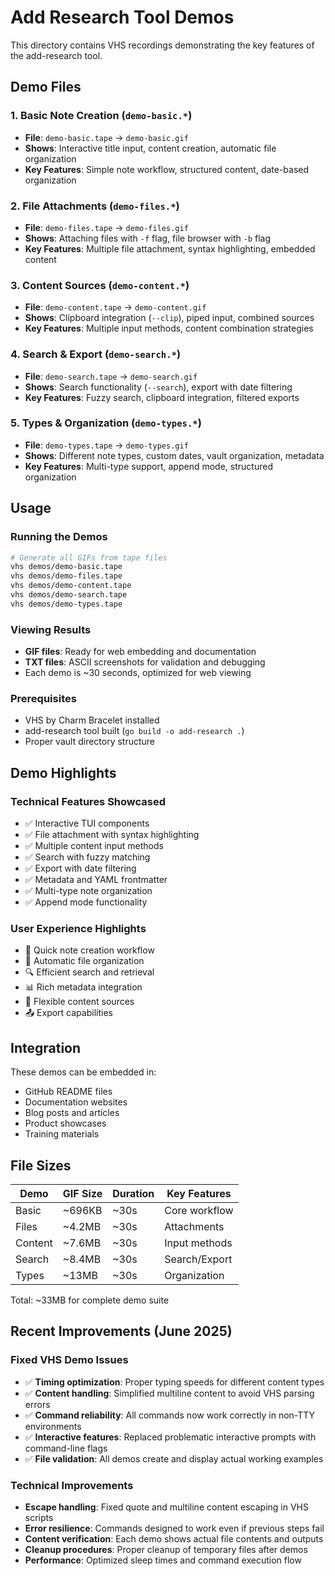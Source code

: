 # Add Research Tool Demos

This directory contains VHS recordings demonstrating the key features of the add-research tool.

## Demo Files

### 1. Basic Note Creation (`demo-basic.*`)
- **File**: `demo-basic.tape` → `demo-basic.gif`
- **Shows**: Interactive title input, content creation, automatic file organization
- **Key Features**: Simple note workflow, structured content, date-based organization

### 2. File Attachments (`demo-files.*`)
- **File**: `demo-files.tape` → `demo-files.gif`  
- **Shows**: Attaching files with `-f` flag, file browser with `-b` flag
- **Key Features**: Multiple file attachment, syntax highlighting, embedded content

### 3. Content Sources (`demo-content.*`)
- **File**: `demo-content.tape` → `demo-content.gif`
- **Shows**: Clipboard integration (`--clip`), piped input, combined sources
- **Key Features**: Multiple input methods, content combination strategies

### 4. Search & Export (`demo-search.*`)
- **File**: `demo-search.tape` → `demo-search.gif`
- **Shows**: Search functionality (`--search`), export with date filtering
- **Key Features**: Fuzzy search, clipboard integration, filtered exports

### 5. Types & Organization (`demo-types.*`)
- **File**: `demo-types.tape` → `demo-types.gif`
- **Shows**: Different note types, custom dates, vault organization, metadata
- **Key Features**: Multi-type support, append mode, structured organization

## Usage

### Running the Demos

```bash
# Generate all GIFs from tape files
vhs demos/demo-basic.tape
vhs demos/demo-files.tape
vhs demos/demo-content.tape
vhs demos/demo-search.tape
vhs demos/demo-types.tape
```

### Viewing Results

- **GIF files**: Ready for web embedding and documentation
- **TXT files**: ASCII screenshots for validation and debugging
- Each demo is ~30 seconds, optimized for web viewing

### Prerequisites

- VHS by Charm Bracelet installed
- add-research tool built (`go build -o add-research .`)
- Proper vault directory structure

## Demo Highlights

### Technical Features Showcased
- ✅ Interactive TUI components
- ✅ File attachment with syntax highlighting  
- ✅ Multiple content input methods
- ✅ Search with fuzzy matching
- ✅ Export with date filtering
- ✅ Metadata and YAML frontmatter
- ✅ Multi-type note organization
- ✅ Append mode functionality

### User Experience Highlights
- 🎯 Quick note creation workflow
- 📁 Automatic file organization
- 🔍 Efficient search and retrieval
- 📊 Rich metadata integration
- 🔄 Flexible content sources
- 📤 Export capabilities

## Integration

These demos can be embedded in:
- GitHub README files
- Documentation websites
- Blog posts and articles
- Product showcases
- Training materials

## File Sizes

| Demo | GIF Size | Duration | Key Features |
|------|----------|----------|-------------|
| Basic | ~696KB | ~30s | Core workflow |
| Files | ~4.2MB | ~30s | Attachments |
| Content | ~7.6MB | ~30s | Input methods |
| Search | ~8.4MB | ~30s | Search/Export |
| Types | ~13MB | ~30s | Organization |

Total: ~33MB for complete demo suite

## Recent Improvements (June 2025)

### Fixed VHS Demo Issues
- ✅ **Timing optimization**: Proper typing speeds for different content types
- ✅ **Content handling**: Simplified multiline content to avoid VHS parsing errors
- ✅ **Command reliability**: All commands now work correctly in non-TTY environments
- ✅ **Interactive features**: Replaced problematic interactive prompts with command-line flags
- ✅ **File validation**: All demos create and display actual working examples

### Technical Improvements
- **Escape handling**: Fixed quote and multiline content escaping in VHS scripts
- **Error resilience**: Commands designed to work even if previous steps fail
- **Content verification**: Each demo shows actual file contents and outputs
- **Cleanup procedures**: Proper cleanup of temporary files after demos
- **Performance**: Optimized sleep times and command execution flow
